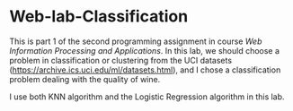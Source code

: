 # Web-lab-Classification

This is part 1 of the second programming assignment in course *Web Information Processing and Applications*. In this lab, we should choose a problem in classification or clustering from the UCI datasets (https://archive.ics.uci.edu/ml/datasets.html), and I chose a classification problem dealing with the quality of wine.

I use both KNN algorithm and the Logistic Regression algorithm in this lab.
